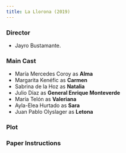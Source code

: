 ```yaml
---
title: La Llorona (2019)
---
```


### Director

- Jayro Bustamante. 

### Main Cast

- María Mercedes Coroy as **Alma**
- Margarita Kenéfic as **Carmen**
- Sabrina de la Hoz as **Natalia**
- Julio Díaz as **General Enrique Monteverde**
- María Telón as **Valeriana**
- Ayla-Elea Hurtado as **Sara**
- Juan Pablo Olyslager as **Letona**

### Plot


### Paper Instructions

